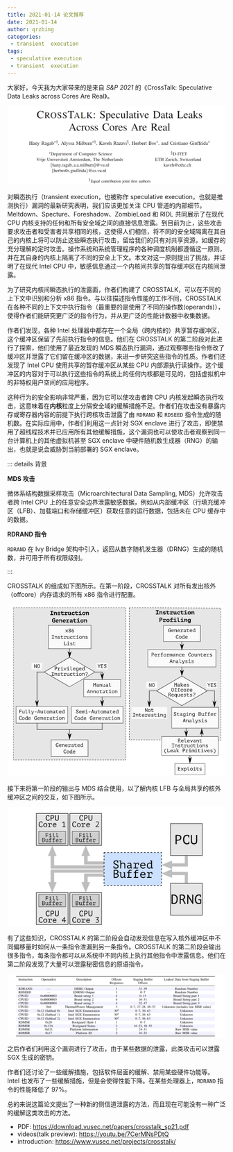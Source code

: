```yaml
---
title: 2021-01-14 论文推荐
date: 2021-01-14
author: qrzbing
categories:
 - transient  execution
tags:
 - speculative execution
 - transient  execution
---
```


大家好，今天我为大家带来的是来自 *S&P 2021* 的《CrossTalk: Speculative Data Leaks across Cores Are Real》。

![](./img/0114/1.png)

对瞬态执行（transient  execution，也被称作 speculative execution，也就是推测执行）漏洞的最新研究表明，我们应该更加关注 CPU 管道的内部细节。Meltdown、Specture、Foreshadow、ZombieLoad 和 RIDL 共同展示了在现代 CPU 内核支持的任何和所有安全域之间的直接信息泄露。到目前为止，这些攻击要求攻击者和受害者共享相同的核，这使得人们相信，将不同的安全域隔离在其自己的内核上将可以防止这些瞬态执行攻击，留给我们的只有对共享资源，如缓存的充分理解的定时攻击。操作系统和系统管理程序的各种调度机制都遵循这一原则，并在其自身的内核上隔离了不同的安全上下文。本文对这一原则提出了挑战，并证明了在现代 Intel CPU 中，敏感信息通过一个内核间共享的暂存缓冲区在内核间泄露。

为了研究内核间瞬态执行的泄露面，作者们构建了 CROSSTALK，可以在不同的上下文中识别和分析 x86 指令。与以往描述指令性能的工作不同，CROSSTALK 在各种不同的上下文中执行指令（最重要的是使用了不同的操作数(operands)），使得作者们能研究更广泛的指令行为，并从更广泛的性能计数器中收集数据。

作者们发现，各种 Intel 处理器中都存在一个全局（跨内核的）共享暂存缓冲区，这个缓冲区保留了先前执行指令的信息。他们在 CROSSTALK 的第二阶段对此进行了探索，他们使用了最近发现的 MDS 瞬态执行漏洞，通过观察哪些指令修改了缓冲区并泄露了它们留在缓冲区的数据，来进一步研究这些指令的性质。作者们还发现了 Intel CPU 使用共享的暂存缓冲区从某些 CPU 内部源执行读操作。这个缓冲区的内容对于可以执行这些指令的系统上的任何内核都是可见的，包括虚拟机中的非特权用户空间的应用程序。

这种行为的安全影响非常严重，因为它可以使攻击者跨 CPU 内核发起瞬态执行攻击，这意味着在**内核**粒度上分隔安全域的缓解措施不足。作者们在攻击没有暴露内存或寄存器内容的前提下执行跨核攻击泄露了由 `RDRAND` 和 `RDSEED` 指令生成的随机数。在实际应用中，作者们利用这一点针对 SGX enclave 进行了攻击，即使禁用了超线程技术并已应用所有其他缓解措施，这个漏洞也可以使攻击者观察到同一台计算机上的其他虚拟机甚至 SGX enclave 中硬件随机数生成器（RNG）的输出，也就是说会威胁到当前部署的 SGX enclave。

::: details 背景

**MDS 攻击**

微体系结构数据采样攻击（Microarchitectural Data Sampling, MDS）允许攻击者跨 Intel CPU 上的任意安全边界泄露敏感数据，例如从内部缓冲区（行填充缓冲区（LFB）、加载端口和存储缓冲区）获取任意的运行数据，包括未在 CPU 缓存中的数据。

**RDRAND 指令**

`RDRAND` 在 Ivy Bridge 架构中引入，返回从数字随机发生器（DRNG）生成的随机数，并可用于所有权限级别。

:::

CROSSTALK 的组成如下图所示。在第一阶段，CROSSTALK 对所有发出核外（offcore）内存请求的所有 x86 指令进行配置。

![](./img/0114/2.png)

接下来将第一阶段的输出与 MDS 结合使用，以了解内核 LFB 与全局共享的核外缓冲区之间的交互，如下图所示。

![](./img/0114/3.png)

有了这些知识，CROSSTALK 的第二阶段会自动发现信息在写入核外缓冲区中不同偏移量时如何从一条指令泄漏到另一条指令。CROSSTALK 的第二阶段会输出很多指令，每条指令都可以从系统中不同内核上执行其他指令中泄露信息。他们在第二阶段发现了大量可以泄露秘密信息的原语指令。

![](./img/0114/4.png)

之后作者们利用这个漏洞进行了攻击，由于某些数据的泄露，此类攻击可以泄露 SGX 生成的密钥。

作者们还讨论了一些缓解措施，包括软件层面的缓解、禁用某些硬件功能等。Intel 也发布了一些缓解措施，但是会使得性能下降。在某些处理器上，`RDRAND` 指令的性能降低了 97%。

总的来说这篇论文提出了一种新的侧信道泄露的方法，而且现在可能没有一种广泛的缓解这类攻击的方法。

- PDF: <https://download.vusec.net/papers/crosstalk_sp21.pdf>
- videos(talk preview): <https://youtu.be/7CerMNsPDtQ>
- introduction: <https://www.vusec.net/projects/crosstalk/>

